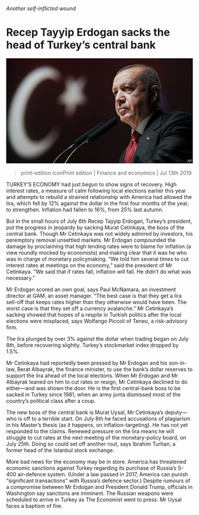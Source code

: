 ###### Another self-inflicted wound

# Recep Tayyip Erdogan sacks the head of Turkey’s central bank 

![image](images/20190713_FNP503.jpg) 

> print-edition iconPrint edition | Finance and economics | Jul 13th 2019 

TURKEY’S ECONOMY had just begun to show signs of recovery. High interest rates, a measure of calm following local elections earlier this year and attempts to rebuild a strained relationship with America had allowed the lira, which fell by 12% against the dollar in the first four months of the year, to strengthen. Inflation had fallen to 16%, from 25% last autumn. 

But in the small hours of July 6th Recep Tayyip Erdogan, Turkey’s president, put the progress in jeopardy by sacking Murat Cetinkaya, the boss of the central bank. Though Mr Cetinkaya was not widely admired by investors, his peremptory removal unsettled markets. Mr Erdogan compounded the damage by proclaiming that high lending rates were to blame for inflation (a view roundly mocked by economists) and making clear that it was he who was in charge of monetary policymaking. “We told him several times to cut interest rates at meetings on the economy,” said the president of Mr Cetinkaya. “We said that if rates fall, inflation will fall. He didn’t do what was necessary.” 

Mr Erdogan scored an own goal, says Paul McNamara, an investment director at GAM, an asset manager. “The best case is that they get a lira sell-off that keeps rates higher than they otherwise would have been. The worst case is that they set off a currency avalanche.” Mr Cetinkaya’s sacking showed that hopes of a respite in Turkish politics after the local elections were misplaced, says Wolfango Piccoli of Teneo, a risk-advisory firm. 

The lira plunged by over 3% against the dollar when trading began on July 8th, before recovering slightly. Turkey’s stockmarket index dropped by 1.5%. 

Mr Cetinkaya had reportedly been pressed by Mr Erdogan and his son-in-law, Berat Albayrak, the finance minister, to use the bank’s dollar reserves to support the lira ahead of the local elections. When Mr Erdogan and Mr Albayrak leaned on him to cut rates or resign, Mr Cetinkaya declined to do either—and was shown the door. He is the first central-bank boss to be sacked in Turkey since 1981, when an army junta dismissed most of the country’s political class after a coup. 

The new boss of the central bank is Murat Uysal, Mr Cetinkaya’s deputy—who is off to a terrible start. On July 8th he faced accusations of plagiarism in his Master’s thesis (as it happens, on inflation-targeting). He has not yet responded to the claims. Renewed pressure on the lira means he will struggle to cut rates at the next meeting of the monetary-policy board, on July 25th. Doing so could set off another rout, says Ibrahim Turhan, a former head of the Istanbul stock exchange. 

More bad news for the economy may be in store. America has threatened economic sanctions against Turkey regarding its purchase of Russia’s S-400 air-defence system. (Under a law passed in 2017, America can punish “significant transactions” with Russia’s defence sector.) Despite rumours of a compromise between Mr Erdogan and President Donald Trump, officials in Washington say sanctions are imminent. The Russian weapons were scheduled to arrive in Turkey as The Economist went to press. Mr Uysal faces a baptism of fire. 

